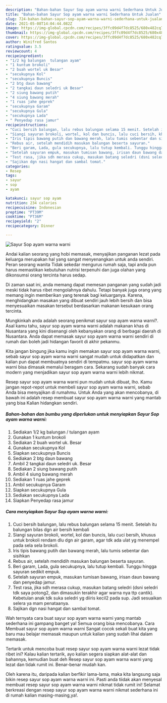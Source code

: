 ```yaml
---
description: "Bahan-bahan Sayur Sop ayam warna warni Sederhana Untuk Jualan"
title: "Bahan-bahan Sayur Sop ayam warna warni Sederhana Untuk Jualan"
slug: 724-bahan-bahan-sayur-sop-ayam-warna-warni-sederhana-untuk-jualan
date: 2021-05-08T14:04:44.082Z
image: https://img-global.cpcdn.com/recipes/3ffc09d4f7dc8525/680x482cq70/sayur-sop-ayam-warna-warni-foto-resep-utama.jpg
thumbnail: https://img-global.cpcdn.com/recipes/3ffc09d4f7dc8525/680x482cq70/sayur-sop-ayam-warna-warni-foto-resep-utama.jpg
cover: https://img-global.cpcdn.com/recipes/3ffc09d4f7dc8525/680x482cq70/sayur-sop-ayam-warna-warni-foto-resep-utama.jpg
author: Winifred Santos
ratingvalue: 3.5
reviewcount: 4
recipeingredient:
- "1/2 kg balungan  tulangan ayam"
- "1 kuntum brokoli"
- "2 buah wortel uk Besar"
- "secukupnya Kol"
- "secukupnya Buncis"
- "2 btg daun bawang"
- "2 tangkai daun seledri uk Besar"
- "2 siung bawang putih"
- "4 siung bawang merah"
- "1 ruas jahe geprek"
- "secukupnya Garam"
- "secukupnya Gula"
- "secukupnya Lada"
- " Penyedap rasa jamur"
recipeinstructions:
- "Cuci bersih balungan, lalu rebus balungan selama 15 menit. Setelah itu balungan bilas dgn air bersih kembali"
- "Siangi sayuran brokoli, wortel, kol dan buncis, lalu cuci bersih, khusus untuk brokoli rendam dlu dgn air garam, agar tdk ada ulat yg menempel pada sela sela brokoli."
- "Iris tipis bawang putih dan bawang merah, lalu tumis sebentar dan sisihkan"
- "Rebus air, setelah mendidih masukan balungan beserta sayuran."
- "Beri garam, Lada, gula secukupnya, lalu tutup kembali. Tunggu hingga sayuran sedikit empuk."
- "Setelah sayuran empuk, masukan tumisan bawang, irisan daun bawang dan penyedap jamur."
- "Test rasa, jika sdh merasa cukup, masukan batang seledri (dsni seledri tdk saya potong2, dan dimasukin terakhir agar warna nya ttp cantik). Kebetulan anak tdk suka seledri yg diiris kecil2 pada sup. Jadi sesuaikan selera ya mam penataanya."
- "Sajikan dgn nasi hangat dan sambal tomat."
categories:
- Resep
tags:
- sayur
- sop
- ayam

katakunci: sayur sop ayam 
nutrition: 234 calories
recipecuisine: Indonesian
preptime: "PT39M"
cooktime: "PT36M"
recipeyield: "2"
recipecategory: Dinner

---
```



![Sayur Sop ayam warna warni](https://img-global.cpcdn.com/recipes/3ffc09d4f7dc8525/680x482cq70/sayur-sop-ayam-warna-warni-foto-resep-utama.jpg)

Andai kalian seorang yang hobi memasak, menyajikan panganan lezat pada keluarga merupakan hal yang sangat menyenangkan untuk anda sendiri. Peran seorang  wanita Tidak sekedar mengurus rumah saja, tapi anda pun harus memastikan kebutuhan nutrisi terpenuhi dan juga olahan yang dikonsumsi orang tercinta harus sedap.

Di zaman  saat ini, anda memang dapat memesan panganan yang sudah jadi meski tidak harus ribet mengolahnya dahulu. Tetapi banyak juga orang yang memang ingin memberikan yang terenak bagi keluarganya. Karena, menghidangkan masakan yang dibuat sendiri jauh lebih bersih dan bisa menyesuaikan masakan tersebut berdasarkan makanan kesukaan orang tercinta. 



Mungkinkah anda adalah seorang penikmat sayur sop ayam warna warni?. Asal kamu tahu, sayur sop ayam warna warni adalah makanan khas di Nusantara yang kini disenangi oleh kebanyakan orang di berbagai daerah di Nusantara. Anda dapat memasak sayur sop ayam warna warni sendiri di rumah dan boleh jadi hidangan favorit di akhir pekanmu.

Kita jangan bingung jika kamu ingin memakan sayur sop ayam warna warni, sebab sayur sop ayam warna warni sangat mudah untuk didapatkan dan kalian pun dapat membuatnya sendiri di tempatmu. sayur sop ayam warna warni bisa dimasak memalui beragam cara. Sekarang sudah banyak cara modern yang menjadikan sayur sop ayam warna warni lebih nikmat.

Resep sayur sop ayam warna warni pun mudah untuk dibuat, lho. Kamu jangan repot-repot untuk membeli sayur sop ayam warna warni, sebab Anda bisa menyajikan di rumahmu. Untuk Anda yang akan mencobanya, di bawah ini adalah resep membuat sayur sop ayam warna warni yang mantab yang bisa Kalian hidangkan sendiri.

<!--inarticleads1-->

##### Bahan-bahan dan bumbu yang diperlukan untuk menyiapkan Sayur Sop ayam warna warni:

1. Sediakan 1/2 kg balungan / tulangan ayam
1. Gunakan 1 kuntum brokoli
1. Sediakan 2 buah wortel uk. Besar
1. Gunakan secukupnya Kol
1. Siapkan secukupnya Buncis
1. Sediakan 2 btg daun bawang
1. Ambil 2 tangkai daun seledri uk. Besar
1. Sediakan 2 siung bawang putih
1. Ambil 4 siung bawang merah
1. Sediakan 1 ruas jahe geprek
1. Ambil secukupnya Garam
1. Siapkan secukupnya Gula
1. Sediakan secukupnya Lada
1. Siapkan  Penyedap rasa jamur




<!--inarticleads2-->

##### Cara menyiapkan Sayur Sop ayam warna warni:

1. Cuci bersih balungan, lalu rebus balungan selama 15 menit. Setelah itu balungan bilas dgn air bersih kembali
1. Siangi sayuran brokoli, wortel, kol dan buncis, lalu cuci bersih, khusus untuk brokoli rendam dlu dgn air garam, agar tdk ada ulat yg menempel pada sela sela brokoli.
1. Iris tipis bawang putih dan bawang merah, lalu tumis sebentar dan sisihkan
1. Rebus air, setelah mendidih masukan balungan beserta sayuran.
1. Beri garam, Lada, gula secukupnya, lalu tutup kembali. Tunggu hingga sayuran sedikit empuk.
1. Setelah sayuran empuk, masukan tumisan bawang, irisan daun bawang dan penyedap jamur.
1. Test rasa, jika sdh merasa cukup, masukan batang seledri (dsni seledri tdk saya potong2, dan dimasukin terakhir agar warna nya ttp cantik). Kebetulan anak tdk suka seledri yg diiris kecil2 pada sup. Jadi sesuaikan selera ya mam penataanya.
1. Sajikan dgn nasi hangat dan sambal tomat.




Wah ternyata cara buat sayur sop ayam warna warni yang mantab sederhana ini gampang banget ya! Semua orang bisa mencobanya. Cara Membuat sayur sop ayam warna warni Sangat cocok sekali buat kita yang baru mau belajar memasak maupun untuk kalian yang sudah lihai dalam memasak.

Tertarik untuk mencoba buat resep sayur sop ayam warna warni lezat tidak ribet ini? Kalau kalian tertarik, ayo kalian segera siapkan alat-alat dan bahannya, kemudian buat deh Resep sayur sop ayam warna warni yang lezat dan tidak rumit ini. Benar-benar mudah kan. 

Oleh karena itu, daripada kalian berfikir lama-lama, maka kita langsung saja bikin resep sayur sop ayam warna warni ini. Pasti anda tiidak akan menyesal membuat resep sayur sop ayam warna warni nikmat tidak rumit ini! Selamat berkreasi dengan resep sayur sop ayam warna warni nikmat sederhana ini di rumah kalian masing-masing,ya!.


